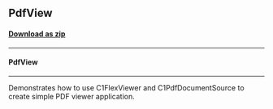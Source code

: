 ## PdfView
#### [Download as zip](https://grapecity.github.io/DownGit/#/home?url=https://github.com/GrapeCity/ComponentOne-WPF-Samples/tree/master/NET_4.6.2/C1.WPF.Document/CS/PdfView)
____
#### PdfView
____
Demonstrates how to use C1FlexViewer and C1PdfDocumentSource to create simple PDF viewer application.
